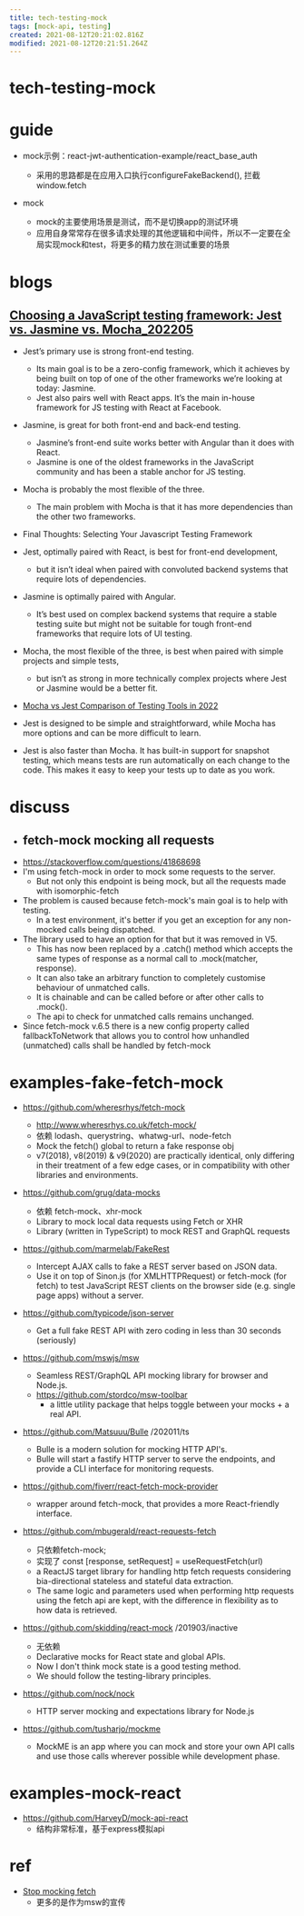 ```yaml
---
title: tech-testing-mock
tags: [mock-api, testing]
created: 2021-08-12T20:21:02.816Z
modified: 2021-08-12T20:21:51.264Z
---
```


# tech-testing-mock

# guide

- mock示例：react-jwt-authentication-example/react_base_auth
  - 采用的思路都是在应用入口执行configureFakeBackend(), 拦截window.fetch

- mock
  - mock的主要使用场景是测试，而不是切换app的测试环境
  - 应用自身常常存在很多请求处理的其他逻辑和中间件，所以不一定要在全局实现mock和test，将更多的精力放在测试重要的场景
# blogs

## [Choosing a JavaScript testing framework: Jest vs. Jasmine vs. Mocha_202205](https://mattermost.com/blog/comparing-javascript-testing-frameworks/)

- Jest’s primary use is strong front-end testing. 
  - Its main goal is to be a zero-config framework, which it achieves by being built on top of one of the other frameworks we’re looking at today: Jasmine.
  - Jest also pairs well with React apps. It’s the main in-house framework for JS testing with React at Facebook. 
- Jasmine, is great for both front-end and back-end testing. 
  - Jasmine’s front-end suite works better with Angular than it does with React. 
  - Jasmine is one of the oldest frameworks in the JavaScript community and has been a stable anchor for JS testing.
- Mocha is probably the most flexible of the three. 
  - The main problem with Mocha is that it has more dependencies than the other two frameworks. 

- Final Thoughts: Selecting Your Javascript Testing Framework

- Jest, optimally paired with React, is best for front-end development, 
  - but it isn’t ideal when paired with convoluted backend systems that require lots of dependencies.
- Jasmine is optimally paired with Angular. 
  - It’s best used on complex backend systems that require a stable testing suite but might not be suitable for tough front-end frameworks that require lots of UI testing. 
- Mocha, the most flexible of the three, is best when paired with simple projects and simple tests, 
  - but isn’t as strong in more technically complex projects where Jest or Jasmine would be a better fit. 

- [Mocha vs Jest Comparison of Testing Tools in 2022](https://www.blog.duomly.com/mocha-vs-jest/)

- Jest is designed to be simple and straightforward, while Mocha has more options and can be more difficult to learn.
- Jest is also faster than Mocha. It has built-in support for snapshot testing, which means tests are run automatically on each change to the code. This makes it easy to keep your tests up to date as you work.
# discuss
- ## fetch-mock mocking all requests
- https://stackoverflow.com/questions/41868698
- I'm using fetch-mock in order to mock some requests to the server.
  - But not only this endpoint is being mock, but all the requests made with isomorphic-fetch
- The problem is caused because fetch-mock's main goal is to help with testing. 
  - In a test environment, it's better if you get an exception for any non-mocked calls being dispatched.
- The library used to have an option for that but it was removed in V5. 
  - This has now been replaced by a .catch() method which accepts the same types of response as a normal call to .mock(matcher, response). 
  - It can also take an arbitrary function to completely customise behaviour of unmatched calls. 
  - It is chainable and can be called before or after other calls to .mock(). 
  - The api to check for unmatched calls remains unchanged.
- Since fetch-mock v.6.5 there is a new config property called fallbackToNetwork that allows you to control how unhandled (unmatched) calls shall be handled by fetch-mock
# examples-fake-fetch-mock
- https://github.com/wheresrhys/fetch-mock
  - http://www.wheresrhys.co.uk/fetch-mock/
  - 依赖 lodash、querystring、whatwg-url、node-fetch
  - Mock the fetch() global to return a fake response obj
  - v7(2018), v8(2019) & v9(2020) are practically identical, only differing in their treatment of a few edge cases, or in compatibility with other libraries and environments.
- https://github.com/grug/data-mocks
  - 依赖 fetch-mock、xhr-mock
  - Library to mock local data requests using Fetch or XHR
  - Library (written in TypeScript) to mock REST and GraphQL requests
- https://github.com/marmelab/FakeRest
  - Intercept AJAX calls to fake a REST server based on JSON data.  
  - Use it on top of Sinon.js (for XMLHTTPRequest) or fetch-mock (for fetch) to test JavaScript REST clients on the browser side (e.g. single page apps) without a server.
- https://github.com/typicode/json-server
  - Get a full fake REST API with zero coding in less than 30 seconds (seriously)
- https://github.com/mswjs/msw
  - Seamless REST/GraphQL API mocking library for browser and Node.js.
  - https://github.com/stordco/msw-toolbar
    - a little utility package that helps toggle between your mocks + a real API. 

- https://github.com/Matsuuu/Bulle /202011/ts
  - Bulle is a modern solution for mocking HTTP API's.
  - Bulle will start a fastify HTTP server to serve the endpoints, and provide a CLI interface for monitoring requests.

- https://github.com/fiverr/react-fetch-mock-provider
  - wrapper around fetch-mock, that provides a more React-friendly interface.
- https://github.com/mbugerald/react-requests-fetch
  - 只依赖fetch-mock; 
  - 实现了 const [response, setRequest] = useRequestFetch(url)
  - a ReactJS target library for handling http fetch requests considering bia-directional stateless and stateful data extraction. 
  - The same logic and parameters used when performing http requests using the fetch api are kept, with the difference in flexibility as to how data is retrieved. 

- https://github.com/skidding/react-mock /201903/inactive
  - 无依赖
  - Declarative mocks for React state and global APIs.
  - Now I don't think mock state is a good testing method.
  - We should follow the testing-library principles.

- https://github.com/nock/nock
  - HTTP server mocking and expectations library for Node.js

- https://github.com/tusharjo/mockme
  - MockME is an app where you can mock and store your own API calls and use those calls wherever possible while development phase.
# examples-mock-react
- https://github.com/HarveyD/mock-api-react
  - 结构非常标准，基于express模拟api
# ref
- [Stop mocking fetch](https://kentcdodds.com/blog/stop-mocking-fetch)
  - 更多的是作为msw的宣传
